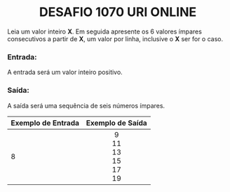 <center><h1>DESAFIO 1070 URI ONLINE</h1></center>

Leia um valor inteiro **X**. Em seguida apresente os 6 valores ímpares consecutivos a partir de **X**, um valor por linha, inclusive o **X** ser for o caso.

<h3>Entrada:</h3>

A entrada será um valor inteiro positivo.

<h3>Saída:</h3>

A saída será uma sequência de seis números ímpares.



| Exemplo de Entrada |             Exemplo de Saída              |
| ------------------ | :---------------------------------------: |
| 8                  | 9<br />11<br />13<br />15<br />17<br />19 |
